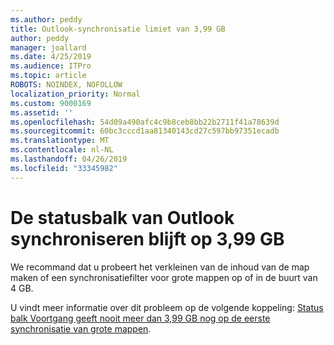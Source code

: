 ```yaml
---
ms.author: peddy
title: Outlook-synchronisatie limiet van 3,99 GB
author: peddy
manager: joallard
ms.date: 4/25/2019
ms.audience: ITPro
ms.topic: article
ROBOTS: NOINDEX, NOFOLLOW
localization_priority: Normal
ms.custom: 9000169
ms.assetid: ''
ms.openlocfilehash: 54d09a490afc4c9b8ceb8bb22b2711f41a78639d
ms.sourcegitcommit: 60bc3cccd1aa81340143cd27c597bb97351ecadb
ms.translationtype: MT
ms.contentlocale: nl-NL
ms.lasthandoff: 04/26/2019
ms.locfileid: "33345982"
---
```

# <a name="outlook-sync-status-bar-remains-at-399-gb"></a>De statusbalk van Outlook synchroniseren blijft op 3,99 GB
We recommand dat u probeert het verkleinen van de inhoud van de map maken of een synchronisatiefilter voor grote mappen op of in de buurt van 4 GB.

U vindt meer informatie over dit probleem op de volgende koppeling: [Status balk Voortgang geeft nooit meer dan 3,99 GB nog op de eerste synchronisatie van grote mappen](https://support.microsoft.com/en-us/help/2738323/status-bar-progress-never-shows-more-than-3-99-gb-remaining-on-initial).